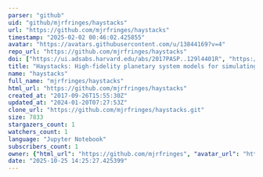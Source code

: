 ```yaml
---
parser: "github"
uid: "github/mjrfringes/haystacks"
url: "https://github.com/mjrfringes/haystacks"
timestamp: "2025-02-02 00:46:02.425855"
avatar: "https://avatars.githubusercontent.com/u/13844169?v=4"
repo_url: "https://github.com/mjrfringes/haystacks"
doi: ["https://ui.adsabs.harvard.edu/abs/2017PASP..129l4401R", "https://ui.adsabs.harvard.edu/abs/2025ascl.soft01003R/abstract"]
title: "Haystacks: High-fidelity planetary system models for simulating exoplanet imaging"
name: "haystacks"
full_name: "mjrfringes/haystacks"
html_url: "https://github.com/mjrfringes/haystacks"
created_at: "2017-09-26T15:55:30Z"
updated_at: "2024-01-20T07:27:53Z"
clone_url: "https://github.com/mjrfringes/haystacks.git"
size: 7833
stargazers_count: 1
watchers_count: 1
language: "Jupyter Notebook"
subscribers_count: 1
owner: {"html_url": "https://github.com/mjrfringes", "avatar_url": "https://avatars.githubusercontent.com/u/13844169?v=4", "login": "mjrfringes", "type": "User"}
date: "2025-10-25 14:25:27.425399"
---
```

